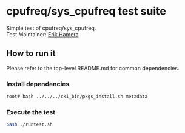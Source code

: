 # cpufreq/sys_cpufreq test suite
Simple test of cpufreq/sys_cpufreq. \
Test Maintainer: [Erik Hamera](mailto:ehamera@redhat.com)

## How to run it
Please refer to the top-level README.md for common dependencies.

### Install dependencies
```bash
root# bash ../../../cki_bin/pkgs_install.sh metadata
```

### Execute the test
```bash
bash ./runtest.sh
```

